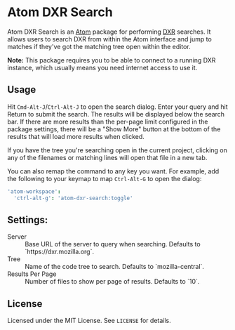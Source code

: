 # Atom DXR Search

Atom DXR Search is an [Atom][] package for performing [DXR][] searches. It
allows users to search DXR from within the Atom interface and jump to matches
if they've got the matching tree open within the editor.

__Note:__ This package requires you to be able to connect to a running DXR
instance, which usually means you need internet access to use it.

[Atom]: https://atom.io/
[DXR]: https://dxr.mozilla.org/

## Usage

Hit `Cmd-Alt-J`/`Ctrl-Alt-J` to open the search dialog. Enter your query and
hit Return to submit the search. The results will be displayed below the search
bar. If there are more results than the per-page limit configured in the package
settings, there will be a "Show More" button at the bottom of the results that
will load more results when clicked.

If you have the tree you're searching open in the current project, clicking on
any of the filenames or matching lines will open that file in a new tab.

You can also remap the command to any key you want. For example, add the
following to your keymap to map `Ctrl-Alt-G` to open the dialog:

```cson
'atom-workspace':
  'ctrl-alt-g': 'atom-dxr-search:toggle'
```

## Settings:

<dl>
  <dt>Server</dt>
  <dd>
    Base URL of the server to query when searching. Defaults to
    `https://dxr.mozilla.org`.
  </dd>

  <dt>Tree</dt>
  <dd>Name of the code tree to search. Defaults to `mozilla-central`.</dd>

  <dt>Results Per Page</dt>
  <dd>Number of files to show per page of results. Defaults to `10`.</dd>
</dl>

## License

Licensed under the MIT License. See `LICENSE` for details.
